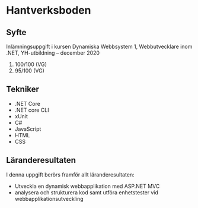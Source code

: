 # Hantverksboden
## Syfte
Inlämningsuppgift i kursen Dynamiska Webbsystem 1, Webbutvecklare inom .NET, YH-utbildning – december 2020
1. 100/100 (VG)
2. 95/100 (VG)
## Tekniker
* .NET Core 
* .NET core CLI
* xUnit
* C#
* JavaScript
* HTML
* CSS
## Läranderesultaten
I denna uppgift berörs framför allt läranderesultaten:
* Utveckla en dynamisk webbapplikation med ASP.NET MVC
* analysera och strukturera kod samt utföra enhetstester vid webbapplikationsutveckling 
